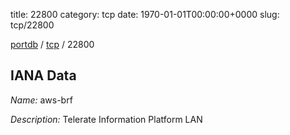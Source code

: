 title: 22800
category: tcp
date: 1970-01-01T00:00:00+0000
slug: tcp/22800

[portdb](/) / [tcp](/category/tcp.html) / 22800


## IANA Data

_Name:_ aws-brf

_Description:_ Telerate Information Platform LAN

